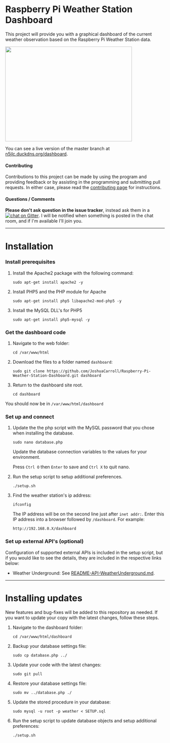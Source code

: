 Raspberry Pi Weather Station Dashboard
======================================

This project will provide you with a graphical dashboard of the current weather observation based on the Raspberry Pi Weather Station data.

<img src="http://shrinktheweb.snapito.io/v2/webshot/spu-ea68c8-ogi2-3cwn3bmfojjlb56e?size=800x0&screen=1024x768&url=http%3A%2F%2Fn5jlc.duckdns.org%2Fdashboard" width="400" height="300">

You can see a live version of the master branch at [n5jlc.duckdns.org/dashboard](http://n5jlc.duckdns.org/dashboard).

#### Contributing

Contributions to this project can be made by using the program and providing feedback or by assisting in the programming and submitting pull requests. In either case, please read the [contributing page](https://github.com/JoshuaCarroll/Raspberry-Pi-Weather-Station-Dashboard/blob/master/CONTRIBUTING.md) for instructions.

#### Questions / Comments

**Please don't ask question in the issue tracker**, instead ask them in a [![chat on Gitter](https://badges.gitter.im/JoshuaCarroll/Raspberry-Pi-Weather-Station-Dashboard.svg)](https://gitter.im/JoshuaCarroll/Raspberry-Pi-Weather-Station-Dashboard?utm_source=badge&utm_medium=badge&utm_campaign=pr-badge).  I will be notified when something is posted in the chat room, and if I'm available I'll join you.

----------

# Installation

### Install prerequisites


1. Install the Apache2 package with the following command:

    `sudo apt-get install apache2 -y`

2. Install PHP5 and the PHP module for Apache

    `sudo apt-get install php5 libapache2-mod-php5 -y`

3. Install the MySQL DLL's for PHP5 

    `sudo apt-get install php5-mysql -y`

### Get the dashboard code

1. Navigate to the web folder:

    `cd /var/www/html`

2. Download the files to a folder named `dashboard`:

    `sudo git clone https://github.com/JoshuaCarroll/Raspberry-Pi-Weather-Station-Dashboard.git dashboard`
  
3. Return to the dashboard site root.

    `cd dashboard`

You should now be in `/var/www/html/dashboard`

### Set up and connect
  
1. Update the the php script with the MySQL password that you chose when installing the database.

    `sudo nano database.php`
  
    Update the database connection variables to the values for your environment.
  
    Press `Ctrl O` then `Enter` to save and `Ctrl X` to quit nano.

2. Run the setup script to setup additional preferences.

    `./setup.sh`

3. Find the weather station's ip address:

    `ifconfig`
  
    The IP address will be on the second line just after `inet addr:`. Enter this IP address into a browser followed by `/dashboard`. For example:

    `http://192.168.0.X/dashboard`
  
### Set up external API's (optional)

Configuration of supported external APIs is included in the setup script, but if you would like to see the details, they are included in the respective links below:

- Weather Underground: See [README-API-WeatherUnderground.md](README-API-WeatherUnderground.md).
  
----------

# Installing updates

New features and bug-fixes will be added to this repository as needed. If you want to update your copy with the latest changes, follow these steps.

1. Navigate to the dashboard folder:

    `cd /var/www/html/dashboard`
    
2. Backup your database settings file:

    `sudo cp database.php ../`
    
3. Update your code with the latest changes:

    `sudo git pull`
    
3. Restore your database settings file:

    `sudo mv ../database.php ./`
    
5. Update the stored procedure in your database:

    `sudo mysql -u root -p weather < SETUP.sql`
    
6. Run the setup script to update database objects and setup additional preferences:

    `./setup.sh`
    
    
